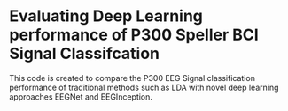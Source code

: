 # Evaluating Deep Learning performance of P300 Speller BCI Signal Classifcation  

This code is created to compare the P300 EEG Signal classification performance of traditional methods such as LDA with novel deep learning approaches EEGNet and EEGInception.
